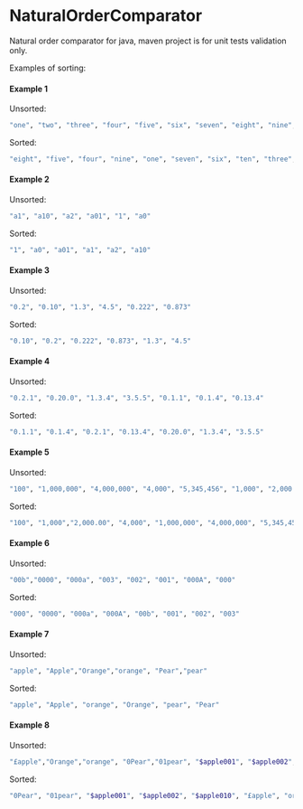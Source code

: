 # NaturalOrderComparator

Natural order comparator for java, maven project is for unit tests validation only.

Examples of sorting:

#### Example 1
Unsorted:
```sh
"one", "two", "three", "four", "five", "six", "seven", "eight", "nine", "ten"
```
Sorted:

```sh
"eight", "five", "four", "nine", "one", "seven", "six", "ten", "three", "two"
```

#### Example 2
Unsorted:
```sh
"a1", "a10", "a2", "a01", "1", "a0"
```
Sorted:

```sh
"1", "a0", "a01", "a1", "a2", "a10"
```
#### Example 3
Unsorted:
```sh
"0.2", "0.10", "1.3", "4.5", "0.222", "0.873"
```
Sorted:

```sh
"0.10", "0.2", "0.222", "0.873", "1.3", "4.5"
```
#### Example 4
Unsorted:
```sh
"0.2.1", "0.20.0", "1.3.4", "3.5.5", "0.1.1", "0.1.4", "0.13.4"
```
Sorted:

```sh
"0.1.1", "0.1.4", "0.2.1", "0.13.4", "0.20.0", "1.3.4", "3.5.5"
```
#### Example 5
Unsorted:
```sh
"100", "1,000,000", "4,000,000", "4,000", "5,345,456", "1,000", "2,000.00"
```
Sorted:

```sh
"100", "1,000","2,000.00", "4,000", "1,000,000", "4,000,000", "5,345,456"
```
#### Example 6
Unsorted:
```sh
"00b","0000", "000a", "003", "002", "001", "000A", "000"
```
Sorted:

```sh
"000", "0000", "000a", "000A", "00b", "001", "002", "003"
```
#### Example 7
Unsorted:
```sh
"apple", "Apple","Orange","orange", "Pear","pear"
```
Sorted:

```sh
"apple", "Apple", "orange", "Orange", "pear", "Pear"
```
#### Example 8
Unsorted:
```sh
"£apple","Orange","orange", "0Pear","01pear", "$apple001", "$apple002", "$apple010"
```
Sorted:

```sh
"0Pear", "01pear", "$apple001", "$apple002", "$apple010", "£apple", "orange", "Orange"
```

